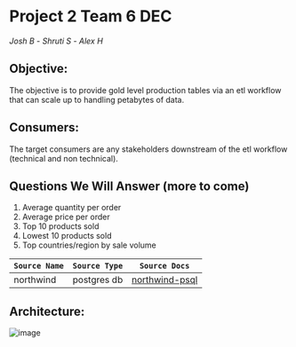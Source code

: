 # **Project 2 Team 6 DEC**
_Josh B_ - _Shruti S_ - _Alex H_

## Objective:
The objective is to provide gold level production tables via an etl workflow that can scale up to handling petabytes of data. 
## Consumers:
The target consumers are any stakeholders downstream of the etl workflow (technical and non technical).
## Questions We Will Answer (more to come)
1) Average quantity per order
2) Average price per order
3) Top 10 products sold
4) Lowest 10 products sold
5) Top countries/region by sale volume

| `Source Name`  | `Source Type` | `Source Docs` |
| -------------  | ------------- | ------------  |                              
|  northwind   | postgres db     | [northwind-psql](https://github.com/pthom/northwind_psql?tab=readme-ov-file) |


## Architecture:
![image](https://github.com/alheston/dec-project-1/assets/167915392/aefa75a0-9ef4-496f-a5c9-04b9838c93e5)



